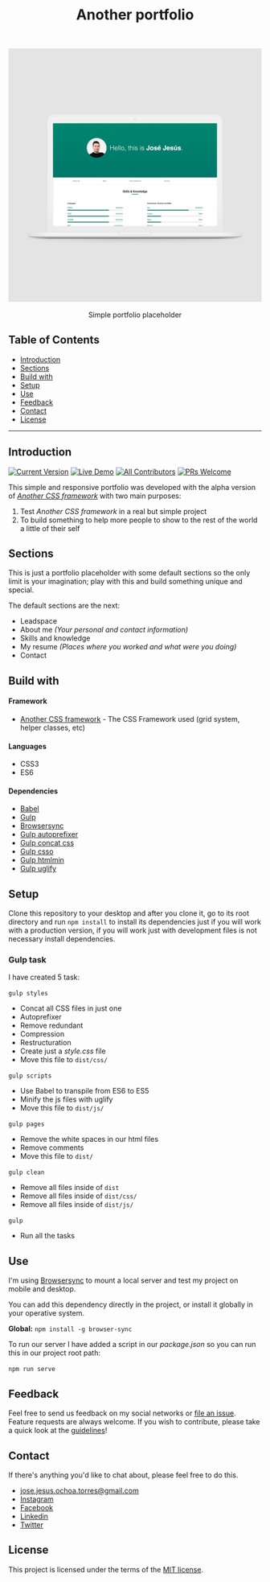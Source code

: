 <h1 align="center"> Another portfolio </h1> <br>
<p align="center">
  <a href="https://josejesusochoatorres.github.io/portfolio/">
    <img alt="Portfolio screencapture" title="Portfolio screencapture" src="https://raw.githubusercontent.com/JoseJesusOchoaTorres/Files/master/readme-image.png">
  </a>
</p>

<p align="center">
  Simple portfolio placeholder
</p>


## Table of Contents

- [Introduction](#introduction)
- [Sections](#sections)
- [Build with](#build-with)
- [Setup](#setup)
- [Use](#use)
- [Feedback](#feedback)
- [Contact](#contact)
- [License](#license)

---

## Introduction

[![Current Version](https://img.shields.io/badge/version-0.0.9-green.svg)](https://github.com/JoseJesusOchoaTorres/portfolio) 
[![Live Demo](https://img.shields.io/badge/demo-online-green.svg)](https://josejesusochoatorres.github.io/portfolio/)
[![All Contributors](https://img.shields.io/badge/all_contributors-0-green.svg?style=flat-square)](./CONTRIBUTORS.md)
[![PRs Welcome](https://img.shields.io/badge/PRs-welcome-green.svg?style=flat-square)](https://github.com/JoseJesusOchoaTorres/portfolio/pulls)

This simple and responsive portfolio was developed with the alpha version of *[Another CSS framework](#)* with two main purposes:

1. Test *Another CSS framework* in a real but simple project
2. To build something to help more people to show to the rest of the world a little of their self


## Sections

This is just a portfolio placeholder with some default sections so the only limit is your imagination; play with this and build something unique and special.

The default sections are the next: 

* Leadspace
* About me *(Your personal and contact information)*
* Skills and knowledge
* My resume *(Places where you worked and what were you doing)*
* Contact


## Build with

#### Framework

* [Another CSS framework](#) - The CSS Framework used (grid system, helper classes, etc)


#### Languages

* CSS3
* ES6


#### Dependencies

* [Babel](https://babeljs.io/)
* [Gulp](https://gulpjs.com/)
* [Browsersync](https://browsersync.io)
* [Gulp autoprefixer](https://www.npmjs.com/package/gulp-autoprefixer)
* [Gulp concat css](https://www.npmjs.com/package/gulp-concat-css)
* [Gulp csso](https://www.npmjs.com/package/gulp-csso)
* [Gulp htmlmin](https://www.npmjs.com/package/gulp-htmlmin)
* [Gulp uglify](https://www.npmjs.com/package/gulp-uglify)


## Setup

Clone this repository to your desktop and after you clone it, go to its root directory and run `npm install` to install its dependencies just if you will work with a production version, if you will work just with development files is not necessary install dependencies.

### Gulp task

I have created 5 task:

`gulp styles`

- Concat all CSS files in just one
- Autoprefixer
- Remove redundant
- Compression
- Restructuration
- Create just a *style.css* file
- Move this file to `dist/css/`

`gulp scripts`

- Use Babel to transpile from ES6 to ES5
- Minify the js files with uglify
- Move this file to `dist/js/`

`gulp pages`

- Remove the white spaces in our html files
- Remove comments
- Move this file to `dist/`

`gulp clean`

- Remove all files inside of `dist`
- Remove all files inside of `dist/css/`
- Remove all files inside of `dist/js/`

`gulp`

- Run all the tasks


## Use

I'm using [Browsersync](https://browsersync.io) to mount a local server and test my project on mobile and desktop.

You can add this dependency directly in the project, or install it globally in your operative system.

**Global:** `npm install -g browser-sync`

To run our server I have added a script in our *package.json* so you can run this in our project root path:

`npm run serve`


## Feedback

Feel free to send us feedback on my social networks or [file an issue](https://github.com/JoseJesusOchoaTorres/portfolio/issues/new). Feature requests are always welcome. If you wish to contribute, please take a quick look at the [guidelines](./CONTRIBUTING.md)!


## Contact

If there's anything you'd like to chat about, please feel free to do this.

* [jose.jesus.ochoa.torres@gmail.com](mailto:jose.jesus.ochoa.torres@gmail.com)
* [Instagram](https://www.instagram.com/)
* [Facebook](https://www.facebook.com/jose.jesus.ochoa.torres)
* [Linkedin](https://www.linkedin.com/in/octojose/)
* [Twitter](https://twitter.com/jjot93)


## License

This project is licensed under the terms of the [MIT license](./LICENSE.md).